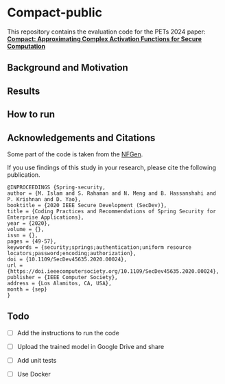 # Compact-public
This repository contains the evaluation code for the PETs 2024 paper: [**Compact: Approximating Complex Activation Functions for Secure Computation**](https://arxiv.org/pdf/2309.04664)

## Background and Motivation
## Results

## How to run 

## Acknowledgements  and Citations
Some part of the code is taken from the [NFGen](https://github.com/Fannxy/NFGen/tree/main).

If you use findings of this study in your research, please cite the following publication.
```
@INPROCEEDINGS {Spring-security,
author = {M. Islam and S. Rahaman and N. Meng and B. Hassanshahi and P. Krishnan and D. Yao},
booktitle = {2020 IEEE Secure Development (SecDev)},
title = {Coding Practices and Recommendations of Spring Security for Enterprise Applications},
year = {2020},
volume = {},
issn = {},
pages = {49-57},
keywords = {security;springs;authentication;uniform resource locators;password;encoding;authorization},
doi = {10.1109/SecDev45635.2020.00024},
url = {https://doi.ieeecomputersociety.org/10.1109/SecDev45635.2020.00024},
publisher = {IEEE Computer Society},
address = {Los Alamitos, CA, USA},
month = {sep}
}

```

## Todo
- [ ] Add the instructions to run the code
- [ ] Upload the trained model in Google Drive and share
- [ ] Add unit tests
- [ ] Use Docker


